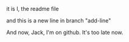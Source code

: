 it is I, the readme file

and this is a new line in branch "add-line"

And now, Jack, I'm on github. It's too late now.
